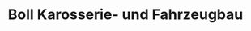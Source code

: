 ---
title: "Boll Karosserie- und Fahrzeugbau"
url: /egelsbach/boll-karosserie-und-fahrzeugbau/
shop: Autowerkstatt
---